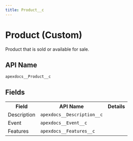 ```yaml
---
title: Product__c
---
```


# Product (Custom)

Product that is sold or available for sale.

## API Name
`apexdocs__Product__c`

## Fields
<table>
<tbody>
  <tr>
    <th>Field</th>
    <th>API Name</th>
    <th>Details</th>
  </tr>
  <tr>
   <td>Description</td>
   <td><code>apexdocs__Description__c</code></td>
    <td></td>
  </tr>
  <tr>
   <td>Event</td>
   <td><code>apexdocs__Event__c</code></td>
    <td></td>
  </tr>
  <tr>
   <td>Features</td>
   <td><code>apexdocs__Features__c</code></td>
    <td></td>
  </tr>
</tbody>
</table>
